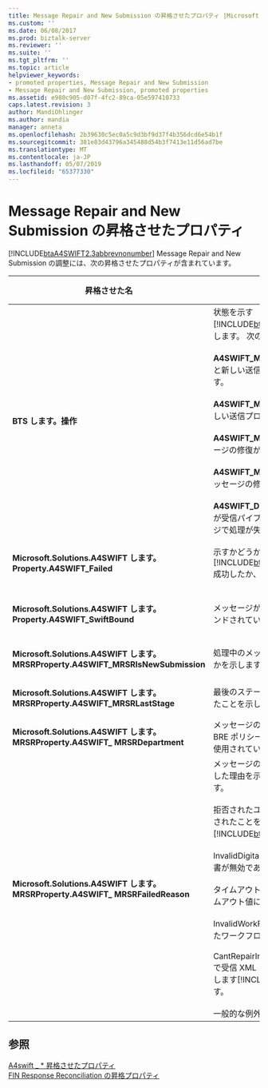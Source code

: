 ```yaml
---
title: Message Repair and New Submission の昇格させたプロパティ |Microsoft Docs
ms.custom: ''
ms.date: 06/08/2017
ms.prod: biztalk-server
ms.reviewer: ''
ms.suite: ''
ms.tgt_pltfrm: ''
ms.topic: article
helpviewer_keywords:
- promoted properties, Message Repair and New Submission
- Message Repair and New Submission, promoted properties
ms.assetid: e980c905-d07f-4fc2-89ca-05e597410733
caps.latest.revision: 3
author: MandiOhlinger
ms.author: mandia
manager: anneta
ms.openlocfilehash: 2b39630c5ec0a5c9d3bf9d37f4b356dcd6e54b1f
ms.sourcegitcommit: 381e83d43796a345488d54b3f7413e11d56ad7be
ms.translationtype: MT
ms.contentlocale: ja-JP
ms.lasthandoff: 05/07/2019
ms.locfileid: "65377330"
---
```

# <a name="message-repair-and-new-submission-promoted-properties"></a>Message Repair and New Submission の昇格させたプロパティ
[!INCLUDE[btaA4SWIFT2.3abbrevnonumber](../../includes/btaa4swift2-3abbrevnonumber-md.md)] Message Repair and New Submission の調整には、次の昇格させたプロパティが含まれています。  


|                               昇格させた名                               |                                                                                                                                                                                                                                                                                                                                                                                                    説明                                                                                                                                                                                                                                                                                                                                                                                                     | データ型 |                                                                                                   値の範囲                                                                                                   |                                                                                                                                                                            使用例                                                                                                                                                                            |
|---------------------------------------------------------------------------|--------------------------------------------------------------------------------------------------------------------------------------------------------------------------------------------------------------------------------------------------------------------------------------------------------------------------------------------------------------------------------------------------------------------------------------------------------------------------------------------------------------------------------------------------------------------------------------------------------------------------------------------------------------------------------------------------------------------------------------------------------------------------------------------------------------------|-----------|-----------------------------------------------------------------------------------------------------------------------------------------------------------------------------------------------------------------|---------------------------------------------------------------------------------------------------------------------------------------------------------------------------------------------------------------------------------------------------------------------------------------------------------------------------------------------------------------------|
|                            **BTS します。操作**                             |                                        状態を示す[!INCLUDE[btsBizTalkServerNoVersion](../../includes/btsbiztalkservernoversion-md.md)]処理します。 次のいずれかになります。<br /><br /> **A4SWIFT_MrsrCompleted**メッセージの修復と新しい送信プロセスが成功したことを示します。<br /><br /> **A4SWIFT_MrsrFailed**メッセージの修復と新しい送信プロセスが失敗したことを示します。<br /><br /> **A4SWIFT_MrsrUnparsedFailed**未解析メッセージの修復が失敗したことを示します。<br /><br /> **A4SWIFT_MrsrUnparsedComplete**未解析メッセージの修復が成功したことを示します。<br /><br /> **A4SWIFT_DasmMarkedAsFailed**メッセージが受信パイプラインの逆アセンブラー ステージで処理が失敗したことを示します。                                         |  String   |                      -   A4SWIFT_MrsrCompleted<br />-   A4SWIFT_MrsrFailed<br />-   A4SWIFT_MrsrUnparsedFailed<br />-   A4SWIFT_MrsrUnparsedCompleted<br />-   A4SWIFT_DasmMarkedAsFailed                       | MrsrRepair オーケストレーションは、修復後に修復された未解析メッセージを受信したときに、設定、 **BTS します。操作**プロパティを"A4SWIFT_MRSRCompleted"および**A4SWIFT_Failed**プロパティを False にし、メッセージ ボックスに、メッセージをルーティングします。 これらのプロパティは、未解析メッセージはメッセージの修復処理をもう一度入力していないことを確認します。 |
|         **Microsoft.Solutions.A4SWIFT します。Property.A4SWIFT_Failed**          |                                                                                                                                                                                                                                                                                                                         示すかどうか[!INCLUDE[btaA4SWIFT2.3abbrevnonumber](../../includes/btaa4swift2-3abbrevnonumber-md.md)]成功したか、メッセージを処理します。                                                                                                                                                                                                                                                                                                                          |  ブール値  |                                                                                                   True、False                                                                                                   |                                                                                                                         MrsrRepair オーケストレーションで使用すると、検証に失敗したメッセージ ボックス データベースからのメッセージのみにサブスクライブします。                                                                                                                         |
|       **Microsoft.Solutions.A4SWIFT します。Property.A4SWIFT_SwiftBound**        |                                                                                                                                                                                                                                                                                                                                                                           メッセージが行う SWIFT ネットワークにバインドされているかどうかを示します。                                                                                                                                                                                                                                                                                                                                                                            |  ブール値  |                                                                                                   True、False                                                                                                   |                                                                                                                    SWIFT ネットワークにバインドされているメッセージ ボックス データベースからのメッセージのみにサブスクライブする MrsrRepair オーケストレーションで使用します。                                                                                                                     |
| **Microsoft.Solutions.A4SWIFT します。MRSRProperty.A4SWIFT_MRSRIsNewSubmission** |                                                                                                                                                                                                                                                                                                                                                                         処理中のメッセージが新しい送信であるかどうかを示します。                                                                                                                                                                                                                                                                                                                                                                         |  ブール値  |                                                                                                   True、False                                                                                                   |                                                                                                                        MrsrRepair オーケストレーションで使用すると、メッセージがワークフローの作成の段階で作成されたことを指定します。                                                                                                                        |
|    **Microsoft.Solutions.A4SWIFT します。MRSRProperty.A4SWIFT_MRSRLastStage**    |                                                                                                                                                                                                                                                                                                                                                                          最後のステージで修復のワークフローが成功したことを示します。                                                                                                                                                                                                                                                                                                                                                                           |  String   |                                                                                                        -                                                                                                        |                                                                                                                           部門のワークフローに対して定義されているステージの 1 つ。 Create、修復、キー更新の確認、または承認ステージ。                                                                                                                            |
|   **Microsoft.Solutions.A4SWIFT します。MRSRProperty.A4SWIFT_ MRSRDepartment**   |                                                                                                                                                                                                                                                                                                                                     メッセージの修復と MrsrDepartmentPolicy BRE ポリシーで指定したとおり、新しい送信で使用されている部門を示します。                                                                                                                                                                                                                                                                                                                                     |  String   |                                                                                                        -                                                                                                        |                                                                                                                    設定、[!INCLUDE[btaA4SWIFT2.3abbrevnonumber](../../includes/btaa4swift2-3abbrevnonumber-md.md)]管理コンソール。                                                                                                                     |
|  **Microsoft.Solutions.A4SWIFT します。MRSRProperty.A4SWIFT_ MRSRFailedReason**  | メッセージの修復と新しい送信プロセスが失敗した理由を示します。 次のいずれかになります。<br /><br /> 拒否されたユーザーが内からメッセージを拒否されたことを示します、[!INCLUDE[btsInpathNoVersion](../../includes/btsinpathnoversion-md.md)]フォーム。<br /><br /> InvalidDigitalSignature では、ユーザーの証明書が無効であることを示します。<br /><br /> タイムアウトは、MRSROrchestration のタイムアウト値に達したことを示します。<br /><br /> InvalidWorkFlow では、部署のために定義されたワークフローが無効であることを示します。<br /><br /> CantRepairIn[!INCLUDE[btsInpathNoVersion](../../includes/btsinpathnoversion-md.md)]で受信 XML メッセージを開けませんことを示します[!INCLUDE[btsInpathNoVersion](../../includes/btsinpathnoversion-md.md)]します。<br /><br /> 一般的な例外 |  String   | -拒否<br />-InvalidDigitalSignature<br />タイムアウト<br />-InvalidWorkFlow<br />-一般的な例外<br />-   CantRepairIn[!INCLUDE[btsInpathNoVersion](../../includes/btsinpathnoversion-md.md)] |                                                                                                                                      プロセスが失敗した後は、Message Repair and New Submission のオーケストレーションによって設定します。                                                                                                                                       |

## <a name="see-also"></a>参照  
 [A4swift _ * 昇格させたプロパティ](../../adapters-and-accelerators/accelerator-swift/a4swift-promoted-properties.md)   
 [FIN Response Reconciliation の昇格プロパティ](../../adapters-and-accelerators/accelerator-swift/fin-response-reconciliation-promoted-properties.md)